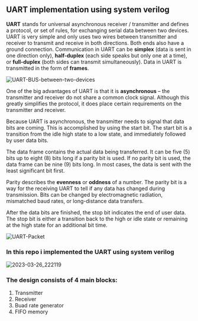 ## UART implementation using system verilog

**UART** stands for universal asynchronous receiver / transmitter and defines a protocol, or set of rules, for exchanging serial data between two devices. UART is very simple and only uses two wires between transmitter and receiver to transmit and receive in both directions. Both ends also have a ground connection. Communication in UART can be **simplex** (data is sent in one direction only), **half-duplex** (each side speaks but only one at a time), or **full-duplex** (both sides can transmit simultaneously). Data in UART is transmitted in the form of **frames**.

![UART-BUS-between-two-devices](https://user-images.githubusercontent.com/110913003/228015604-ed3caf31-eb26-4deb-af11-e65b192e56c2.jpg)


One of the big advantages of UART is that it is **asynchronous** – the transmitter and receiver do not share a common clock signal. Although this greatly simplifies the protocol, it does place certain requirements on the transmitter and receiver.

Because UART is asynchronous, the transmitter needs to signal that data bits are coming. This is accomplished by using the start bit. The start bit is a transition from the idle high state to a low state, and immediately followed by user data bits.

The data frame contains the actual data being transferred. It can be five (5) bits up to eight (8) bits long if a parity bit is used. If no parity bit is used, the data frame can be nine (9) bits long. In most cases, the data is sent with the least significant bit first.

Parity describes the **evenness** or **oddness** of a number. The parity bit is a way for the receiving UART to tell if any data has changed during transmission. Bits can be changed by electromagnetic radiation, mismatched baud rates, or long-distance data transfers.

After the data bits are finished, the stop bit indicates the end of user data. The stop bit is either a transition back to the high or idle state or remaining at the high state for an additional bit time.

![UART-Packet](https://user-images.githubusercontent.com/110913003/228015690-086d9928-ff8d-4e99-b1ed-a75dba1f6291.png)



### In this repo i implemented the UART using **system verilog**


![2023-03-26_222119](https://user-images.githubusercontent.com/110913003/228015964-124af970-1049-4838-beea-bcf35cd02f59.png)


### The design consists of 4 main blocks:

1. Transmitter
2. Receiver
3. Buad rate generator
4. FIFO memory 
